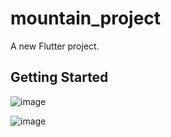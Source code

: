 # mountain_project

A new Flutter project.

## Getting Started

![image](https://user-images.githubusercontent.com/60324587/209113894-7ddc51cb-c454-497a-a638-ca20051211cc.png)

![image](https://user-images.githubusercontent.com/60324587/209114111-abfd47d2-9e9e-4cb0-99b3-6cf21ad310c2.png)

